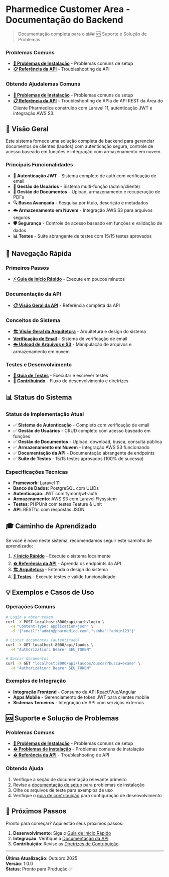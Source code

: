 # Pharmedice Customer Area - Documentação do Backend

> Documentação completa para o si## 🆘 Suporte e Solução de Problemas

### Problemas Comuns
- **[🔧 Problemas de Instalação](./setup/README.md)** - Problemas comuns de setup
- **[📋 Referência da API](./api/README.md)** - Troubleshooting de API

### Obtendo Ajudalemas Comuns
- **[🔧 Problemas de Instalação](./setup/README.md)** - Problemas comuns de setup
- **[📋 Referência da API](./api/README.md)** - Troubleshooting de APIa de API REST da Área do Cliente Pharmedice construído com Laravel 11, autenticação JWT e integração AWS S3.

## 🎯 Visão Geral

Este sistema fornece uma solução completa de backend para gerenciar documentos de clientes (laudos) com autenticação segura, controle de acesso baseado em funções e integração com armazenamento em nuvem.

### Principais Funcionalidades

- **🔐 Autenticação JWT** - Sistema completo de auth com verificação de email
- **👥 Gestão de Usuários** - Sistema multi-função (admin/cliente)  
- **📄 Gestão de Documentos** - Upload, armazenamento e recuperação de PDFs
- **🔍 Busca Avançada** - Pesquisa por título, descrição e metadados
- **☁️ Armazenamento em Nuvem** - Integração AWS S3 para arquivos seguros
- **🛡️ Segurança** - Controle de acesso baseado em funções e validação de dados
- **📊 Testes** - Suíte abrangente de testes com 15/15 testes aprovados

## 🚀 Navegação Rápida

### Primeiros Passos
- **[⚡ Guia de Início Rápido](./setup/README.md)** - Execute em poucos minutos

### Documentação da API  
- **[📋 Visão Geral da API](./api/README.md)** - Referência completa da API

### Conceitos do Sistema
- **[🏗️ Visão Geral da Arquitetura](./concepts/README.md)** - Arquitetura e design do sistema
- **[ Verificação de Email](./concepts/email-verification.md)** - Sistema de verificação de email  
- **[☁️ Upload de Arquivos e S3](./concepts/file-upload-s3-flow.md)** - Manipulação de arquivos e armazenamento em nuvem

### Testes e Desenvolvimento
- **[🧪 Guia de Testes](./concepts/testing.md)** - Executar e escrever testes
- **[🔄 Contribuindo](../CONTRIBUTING.md)** - Fluxo de desenvolvimento e diretrizes

## 📊 Status do Sistema

### Status de Implementação Atual
- ✅ **Sistema de Autenticação** - Completo com verificação de email
- ✅ **Gestão de Usuários** - CRUD completo com acesso baseado em funções  
- ✅ **Gestão de Documentos** - Upload, download, busca, consulta pública
- ✅ **Armazenamento em Nuvem** - Integração AWS S3 funcionando
- ✅ **Documentação da API** - Documentação abrangente de endpoints
- ✅ **Suíte de Testes** - 15/15 testes aprovados (100% de sucesso)

### Especificações Técnicas
- **Framework**: Laravel 11
- **Banco de Dados**: PostgreSQL com ULIDs
- **Autenticação**: JWT com tymon/jwt-auth
- **Armazenamento**: AWS S3 com Laravel Flysystem
- **Testes**: PHPUnit com testes Feature & Unit
- **API**: RESTful com respostas JSON

## 🎓 Caminho de Aprendizado

Se você é novo neste sistema, recomendamos seguir este caminho de aprendizado:

1. **[⚡ Início Rápido](./setup/README.md)** - Execute o sistema localmente
2. **[� Referência da API](./api/README.md)** - Aprenda os endpoints da API
3. **[🏗️ Arquitetura](./concepts/README.md)** - Entenda o design do sistema
4. **[🧪 Testes](./concepts/testing.md)** - Execute testes e valide funcionalidade

## 💡 Exemplos e Casos de Uso

### Operações Comuns
```bash
# Login e obter token
curl -X POST localhost:8000/api/auth/login \
  -H "Content-Type: application/json" \
  -d '{"email":"admin@pharmedice.com","senha":"admin123"}'

# Listar documentos (autenticado)  
curl -X GET localhost:8000/api/laudos \
  -H "Authorization: Bearer SEU_TOKEN"

# Buscar documentos
curl -X GET "localhost:8000/api/laudos/buscar?busca=exame" \
  -H "Authorization: Bearer SEU_TOKEN"
```

### Exemplos de Integração
- **Integração Frontend** - Consumo de API React/Vue/Angular
- **Apps Mobile** - Gerenciamento de token JWT para clientes mobile
- **Sistemas Terceiros** - Integração de API com serviços externos

## 🆘 Suporte e Solução de Problemas

### Problemas Comuns
- **[🔧 Problemas de Instalação](./setup/troubleshooting.md)** - Problemas comuns de setup
- **[� Problemas de Instalação](./setup/README.md)** - Problemas comuns de instalação  
- **[� Referência da API](./api/README.md)** - Troubleshooting de API

### Obtendo Ajuda
1. Verifique a seção de documentação relevante primeiro
2. Revise a [documentação de setup](./setup/README.md) para problemas de instalação
3. Olhe os arquivos de teste para exemplos de uso
4. Verifique o [guia de contribuição](../CONTRIBUTING.md) para configuração de desenvolvimento

## 🚀 Próximos Passos

Pronto para começar? Aqui estão seus próximos passos:

1. **Desenvolvimento**: Siga o [Guia de Início Rápido](./setup/README.md)
2. **Integração**: Verifique a [Documentação da API](./api/README.md)
3. **Contribuição**: Revise as [Diretrizes de Contribuição](../CONTRIBUTING.md)

---

**Última Atualização**: Outubro 2025  
**Versão**: 1.0.0  
**Status**: Pronto para Produção ✅